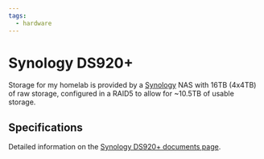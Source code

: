 ```yaml
---
tags:
  - hardware
---
```

# Synology DS920+

Storage for my homelab is provided by a [Synology](https://www.synology.com/en-global) NAS with 16TB (4x4TB) of raw storage, configured in a RAID5 to allow for ~10.5TB of usable storage.

## Specifications

Detailed information on the [Synology DS920+ documents page](https://www.synology.com/en-global/support/download/DS920+?version=7.2#docs).
